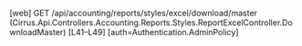 [web] GET /api/accounting/reports/styles/excel/download/master  (Cirrus.Api.Controllers.Accounting.Reports.Styles.ReportExcelController.DownloadMaster)  [L41–L49] [auth=Authentication.AdminPolicy]

